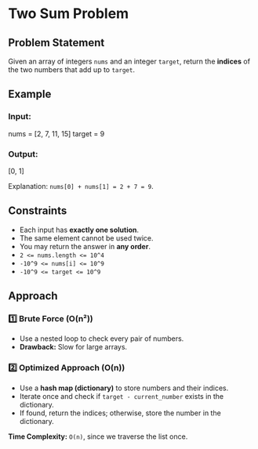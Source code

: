 # Two Sum Problem

## Problem Statement
Given an array of integers `nums` and an integer `target`, return the **indices** of the two numbers that add up to `target`.

## Example
### Input:
nums = [2, 7, 11, 15] 
target = 9
### Output:
[0, 1]

Explanation: `nums[0] + nums[1] = 2 + 7 = 9`.

## Constraints
- Each input has **exactly one solution**.
- The same element cannot be used twice.
- You may return the answer in **any order**.
- `2 <= nums.length <= 10^4`
- `-10^9 <= nums[i] <= 10^9`
- `-10^9 <= target <= 10^9`

## Approach
### 1️⃣ Brute Force (O(n²))
- Use a nested loop to check every pair of numbers.
- **Drawback:** Slow for large arrays.

### 2️⃣ Optimized Approach (O(n))
- Use a **hash map (dictionary)** to store numbers and their indices.
- Iterate once and check if `target - current_number` exists in the dictionary.
- If found, return the indices; otherwise, store the number in the dictionary.

**Time Complexity:** `O(n)`, since we traverse the list once.